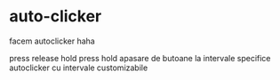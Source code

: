 # auto-clicker
facem autoclicker haha



press release hold
press hold
apasare de butoane la intervale specifice
autoclicker cu intervale customizabile

